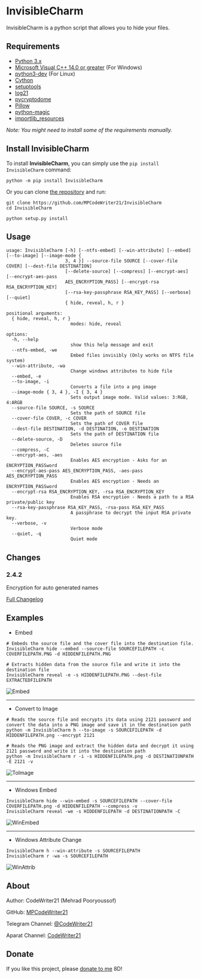 InvisibleCharm
=====

InvisibleCharm is a python script that allows you to hide your files.

Requirements
------------

- [Python 3.x](https://Python.org)
- [Microsoft Visual C++ 14.0 or greater](https://visualstudio.microsoft.com/visual-cpp-build-tools/) (For Windows)
- [python3-dev](https://openwrt.org/packages/pkgdata/python3-dev) (For Linux)
- [Cython](https://cython.readthedocs.io/en/latest/src/quickstart/install.html)
- [setuptools](https://pypi.org/project/setuptools/)
- [log21](https://github.com/MPCodeWriter21/log21)
- [pycryptodome](https://pycryptodome.readthedocs.io/en/latest/src/installation.html)
- [Pillow](https://pillow.readthedocs.io/en/latest/installation.html)
- [python-magic](https://pypi.org/project/python-magic/)
- [importlib_resources](https://pypi.org/project/importlib-resources/)

*Note: You might need to install some of the requirements manually.*

Install InvisibleCharm
----------------------

To install **InvisibleCharm**, you can simply use the `pip install InvisibleCharm` command:

```commandline
python -m pip install InvisibleCharm
```

Or you can clone [the repository](https://github.com/MPCodeWriter21/InvisibleCharm) and run:

```commandline
git clone https://github.com/MPCodeWriter21/InvisibleCharm
cd InvisibleCharm
```

```commandline
python setup.py install
```

Usage
-----

```
usage: InvisibleCharm [-h] [--ntfs-embed] [--win-attribute] [--embed] [--to-image] [--image-mode {
                      3, 4 }] --source-file SOURCE [--cover-file COVER] [--dest-file DESTINATION]
                      [--delete-source] [--compress] [--encrypt-aes] [--encrypt-aes-pass
                      AES_ENCRYPTION_PASS] [--encrypt-rsa RSA_ENCRYPTION_KEY]
                      [--rsa-key-passphrase RSA_KEY_PASS] [--verbose] [--quiet]
                      { hide, reveal, h, r }

positional arguments:
  { hide, reveal, h, r }
                        modes: hide, reveal

options:
  -h, --help
                        show this help message and exit
  --ntfs-embed, -we
                        Embed files invisibly (Only works on NTFS file system)
  --win-attribute, -wa
                        Change windows attributes to hide file
  --embed, -e
  --to-image, -i
                        Converts a file into a png image
  --image-mode { 3, 4 }, -I { 3, 4 }
                        Sets output image mode. Valid values: 3:RGB, 4:ARGB
  --source-file SOURCE, -s SOURCE
                        Sets the path of SOURCE file
  --cover-file COVER, -c COVER
                        Sets the path of COVER file
  --dest-file DESTINATION, -d DESTINATION, -o DESTINATION
                        Sets the path of DESTINATION file
  --delete-source, -D
                        Deletes source file
  --compress, -C
  --encrypt-aes, -aes
                        Enables AES encryption - Asks for an ENCRYPTION_PASSword
  --encrypt-aes-pass AES_ENCRYPTION_PASS, -aes-pass AES_ENCRYPTION_PASS
                        Enables AES encryption - Needs an ENCRYPTION_PASSword
  --encrypt-rsa RSA_ENCRYPTION_KEY, -rsa RSA_ENCRYPTION_KEY
                        Enables RSA encryption - Needs a path to a RSA private/public key
  --rsa-key-passphrase RSA_KEY_PASS, -rsa-pass RSA_KEY_PASS
                        A passphrase to decrypt the input RSA private key.
  --verbose, -v
                        Verbose mode
  --quiet, -q
                        Quiet mode
```

Changes
-------

### 2.4.2

Encryption for auto generated names

[Full Changelog](CHANGELOG.md)

Examples
--------

- Embed

```shell
# Embeds the source file and the cover file into the destination file.
InvisibleCharm hide --embed --source-file SOURCEFILEPATH -c COVERFILEPATH.PNG -d HIDDENFILEPATH.PNG

# Extracts hidden data from the source file and write it into the destination file
InvisibleCharm reveal -e -s HIDDENFILEPATH.PNG --dest-file EXTRACTEDFILEPATH
```

![Embed](https://i.imgur.com/GWnCYca.png)

----

- Convert to Image

```shell
# Reads the source file and encrypts its data using 2121 password and convert the data into a PNG image and save it in the destination path
python -m InvisibleCharm h --to-image -s SOURCEFILEPATH -d HIDDENFILEPATH.png --encrypt 2121

# Reads the PNG image and extract the hidden data and decrypt it using 2121 password and write it into the destination path
python -m InvisibleCharm r -i -s HIDDENFILEPATH.png -d DESTINATIONPATH -E 2121 -v
```

![ToImage](https://i.imgur.com/izYKFnZ.png)

----

- Windows Embed

```shell
InvisibleCharm hide --win-embed -s SOURCEFILEPATH --cover-file COVERFILEPATH.png -d HIDDENFILEPATH --compress -v
InvisibleCharm reveal -we -s HIDDENFILEPATH -d DESTINATIONPATH -C
```

![WinEmbed](https://i.imgur.com/MiP2yey.png)

----

- Windows Attribute Change

```shell
InvisibleCharm h --win-attribute -s SOURCEFILEPATH
InvisibleCharm r -wa -s SOURCEFILEPATH
```

![WinAttrib](https://i.imgur.com/UiKAaKy.gif)

About
-----
Author: CodeWriter21 (Mehrad Pooryoussof)

GitHub: [MPCodeWriter21](https://github.com/MPCodeWriter21)

Telegram Channel: [@CodeWriter21](https://t.me/CodeWriter21)

Aparat Channel: [CodeWriter21](https://www.aparat.com/CodeWriter21)

Donate
------

If you like this project, please [donate to me](DONATE.md) 8D!
